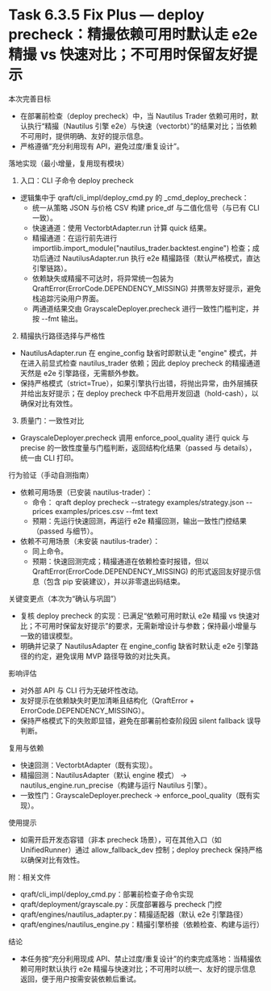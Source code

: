 # Task 6.3.5 Fix Plus — deploy precheck：精撮依赖可用时默认走 e2e 精撮 vs 快速对比；不可用时保留友好提示

本次完善目标
- 在部署前检查（deploy precheck）中，当 Nautilus Trader 依赖可用时，默认执行“精撮（Nautilus 引擎 e2e）与快速（vectorbt）”的结果对比；当依赖不可用时，提供明确、友好的提示信息。
- 严格遵循“充分利用现有 API，避免过度/重复设计”。

落地实现（最小增量，复用现有模块）
1) 入口：CLI 子命令 deploy precheck
- 逻辑集中于 qraft/cli_impl/deploy_cmd.py 的 _cmd_deploy_precheck：
  - 统一从策略 JSON 与价格 CSV 构建 price_df 与二值化信号（与已有 CLI 一致）。
  - 快速通道：使用 VectorbtAdapter.run 计算 quick 结果。
  - 精撮通道：在运行前先进行 importlib.import_module("nautilus_trader.backtest.engine") 检查；成功后通过 NautilusAdapter.run 执行 e2e 精撮路径（默认严格模式，直达引擎链路）。
  - 依赖缺失或精撮不可达时，将异常统一包装为 QraftError(ErrorCode.DEPENDENCY_MISSING) 并携带友好提示，避免栈追踪污染用户界面。
  - 两通道结果交由 GrayscaleDeployer.precheck 进行一致性门槛判定，并按 --fmt 输出。

2) 精撮执行路径选择与严格性
- NautilusAdapter.run 在 engine_config 缺省时即默认走 "engine" 模式，并在进入前显式检查 nautilus_trader 依赖；因此 deploy precheck 的精撮通道天然是 e2e 引擎路径，无需额外参数。
- 保持严格模式（strict=True），如果引擎执行出错，将抛出异常，由外层捕获并给出友好提示；在 deploy precheck 中不启用开发回退（hold-cash），以确保对比有效性。

3) 质量门：一致性对比
- GrayscaleDeployer.precheck 调用 enforce_pool_quality 进行 quick 与 precise 的一致性度量与门槛判断，返回结构化结果（passed 与 details），统一由 CLI 打印。

行为验证（手动自测指南）
- 依赖可用场景（已安装 nautilus-trader）：
  - 命令：
    qraft deploy precheck --strategy examples/strategy.json --prices examples/prices.csv --fmt text
  - 预期：先运行快速回测，再运行 e2e 精撮回测，输出一致性门控结果（passed 与细节）。
- 依赖不可用场景（未安装 nautilus-trader）：
  - 同上命令。
  - 预期：快速回测完成；精撮通道在依赖检查时报错，但以 QraftError(ErrorCode.DEPENDENCY_MISSING) 的形式返回友好提示信息（包含 pip 安装建议），并以非零退出码结束。

关键变更点（本次为“确认与巩固”）
- 复核 deploy precheck 的实现：已满足“依赖可用时默认 e2e 精撮 vs 快速对比；不可用时保留友好提示”的要求，无需新增设计与参数；保持最小增量与一致的错误模型。
- 明确并记录了 NautilusAdapter 在 engine_config 缺省时默认走 e2e 引擎路径的约定，避免误用 MVP 路径导致的对比失真。

影响评估
- 对外部 API 与 CLI 行为无破坏性改动。
- 友好提示在依赖缺失时更加清晰且结构化（QraftError + ErrorCode.DEPENDENCY_MISSING）。
- 保持严格模式下的失败即显错，避免在部署前检查阶段因 silent fallback 误导判断。

复用与依赖
- 快速回测：VectorbtAdapter（既有实现）。
- 精撮回测：NautilusAdapter（默认 engine 模式） → nautilus_engine.run_precise（构建与运行 Nautilus 引擎）。
- 一致性门：GrayscaleDeployer.precheck → enforce_pool_quality（既有实现）。

使用提示
- 如需开启开发态容错（非本 precheck 场景），可在其他入口（如 UnifiedRunner）通过 allow_fallback_dev 控制；deploy precheck 保持严格以确保对比有效性。

附：相关文件
- qraft/cli_impl/deploy_cmd.py：部署前检查子命令实现
- qraft/deployment/grayscale.py：灰度部署器与 precheck 门控
- qraft/engines/nautilus_adapter.py：精撮适配器（默认 e2e 引擎路径）
- qraft/engines/nautilus_engine.py：精撮引擎桥接（依赖检查、构建与运行）

结论
- 本任务按“充分利用现成 API、禁止过度/重复设计”的约束完成落地：当精撮依赖可用时默认执行 e2e 精撮与快速对比；不可用时以统一、友好的提示信息返回，便于用户按需安装依赖后重试。